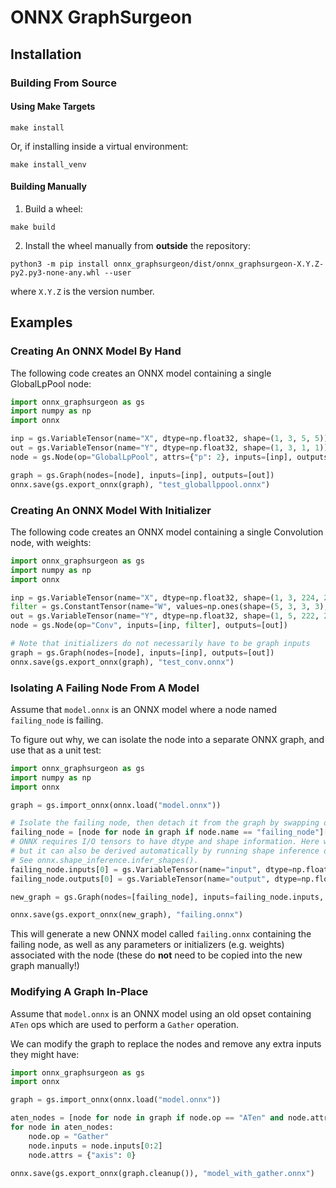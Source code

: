 # ONNX GraphSurgeon


## Installation

### Building From Source

#### Using Make Targets
```
make install
```
Or, if installing inside a virtual environment:
```
make install_venv
```

#### Building Manually

1. Build a wheel:
```
make build
```

2. Install the wheel manually from **outside** the repository:
```
python3 -m pip install onnx_graphsurgeon/dist/onnx_graphsurgeon-X.Y.Z-py2.py3-none-any.whl --user
```
where `X.Y.Z` is the version number.


## Examples

### Creating An ONNX Model By Hand

The following code creates an ONNX model containing a single GlobalLpPool node:
```python
import onnx_graphsurgeon as gs
import numpy as np
import onnx

inp = gs.VariableTensor(name="X", dtype=np.float32, shape=(1, 3, 5, 5))
out = gs.VariableTensor(name="Y", dtype=np.float32, shape=(1, 3, 1, 1))
node = gs.Node(op="GlobalLpPool", attrs={"p": 2}, inputs=[inp], outputs=[out])

graph = gs.Graph(nodes=[node], inputs=[inp], outputs=[out])
onnx.save(gs.export_onnx(graph), "test_globallppool.onnx")
```

### Creating An ONNX Model With Initializer

The following code creates an ONNX model containing a single Convolution node, with weights:
```python
import onnx_graphsurgeon as gs
import numpy as np
import onnx

inp = gs.VariableTensor(name="X", dtype=np.float32, shape=(1, 3, 224, 224))
filter = gs.ConstantTensor(name="W", values=np.ones(shape=(5, 3, 3, 3), dtype=np.float32))
out = gs.VariableTensor(name="Y", dtype=np.float32, shape=(1, 5, 222, 222))
node = gs.Node(op="Conv", inputs=[inp, filter], outputs=[out])

# Note that initializers do not necessarily have to be graph inputs
graph = gs.Graph(nodes=[node], inputs=[inp], outputs=[out])
onnx.save(gs.export_onnx(graph), "test_conv.onnx")
```


### Isolating A Failing Node From A Model

Assume that `model.onnx` is an ONNX model where a node named `failing_node` is failing.

To figure out why, we can isolate the node into a separate ONNX graph, and use that as a unit test:
```python
import onnx_graphsurgeon as gs
import numpy as np
import onnx

graph = gs.import_onnx(onnx.load("model.onnx"))

# Isolate the failing node, then detach it from the graph by swapping out the inputs and outputs we care about.
failing_node = [node for node in graph if node.name == "failing_node"][0]
# ONNX requires I/O tensors to have dtype and shape information. Here we hard-code it,
# but it can also be derived automatically by running shape inference over the graph prior to importing.
# See onnx.shape_inference.infer_shapes().
failing_node.inputs[0] = gs.VariableTensor(name="input", dtype=np.float32, shape=(-1, 128, 14, 14))
failing_node.outputs[0] = gs.VariableTensor(name="output", dtype=np.float32, shape=(-1, 128, 28, 28))

new_graph = gs.Graph(nodes=[failing_node], inputs=failing_node.inputs, outputs=failing_node.outputs)

onnx.save(gs.export_onnx(new_graph), "failing.onnx")
```

This will generate a new ONNX model called `failing.onnx` containing the
failing node, as well as any parameters or initializers (e.g. weights) associated
with the node (these do **not** need to be copied into the new graph manually!)


### Modifying A Graph In-Place

Assume that `model.onnx` is an ONNX model using an old opset containing `ATen` ops which are used to
perform a `Gather` operation.

We can modify the graph to replace the nodes and remove any extra inputs they might have:
```python
import onnx_graphsurgeon as gs
import onnx

graph = gs.import_onnx(onnx.load("model.onnx"))

aten_nodes = [node for node in graph if node.op == "ATen" and node.attrs["operator"] == "embedding_bag"]
for node in aten_nodes:
    node.op = "Gather"
    node.inputs = node.inputs[0:2]
    node.attrs = {"axis": 0}

onnx.save(gs.export_onnx(graph.cleanup()), "model_with_gather.onnx")
```
